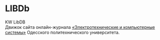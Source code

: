 LIBDb
=====

KW LibDB
<br/>
Движок сайта онлайн-журнала <a href="http://etks.opu.ua">«Электротехнические и компьютерные системы»</a> Одесского политехнического университета.
